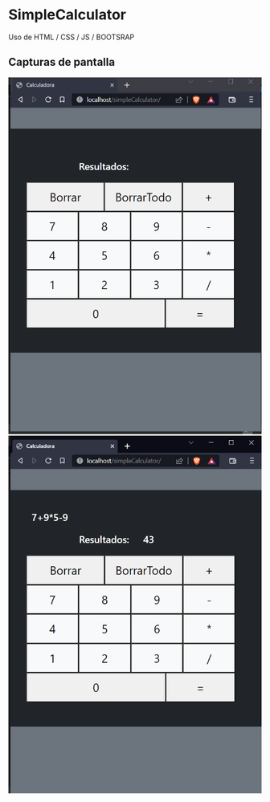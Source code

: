 # SimpleCalculator
Uso de HTML / CSS / JS / BOOTSRAP
## Capturas de pantalla
![](/capturas/cal_cap1.png)
![](/capturas/cal_cap2.png)